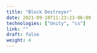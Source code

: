```yaml
---
title: "Block Destroyer"
date: 2021-09-18T11:23:23-06:00
technologies: ["Unity", "cs"]
link: ""
draft: false
weight: 4
---
```


